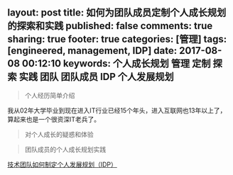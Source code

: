 layout: post
title: 如何为团队成员定制个人成长规划的探索和实践
published: false
comments: true
sharing: true
footer: true
categories: [管理]
tags: [engineered, management, IDP]
date: 2017-08-08 00:12:10
keywords: 个人成长规划 管理 定制 探索 实践 团队 团队成员 IDP 个人发展规划
---

> 个人经历简单介绍

我从02年大学毕业到现在进入IT行业已经15个年头，进入互联网也13年以上了，算起来也是一个很资深IT老兵了。

> 对个人成长的疑惑和体验

> 团队成员的个人成长规划实践


[技术团队如何制定个人发展规划（IDP）](https://mp.weixin.qq.com/s?__biz=MjM5NTY0MTY1OQ==&mid=2654510784&idx=1&sn=7170377d3555f8be3ed4935f734bdba6&chksm=bd395e948a4ed782463e22057c4f2a5e63aa5506d17d01f18132aa7656c6da996cdda274125d&mpshare=1&scene=1&srcid=0806tLRnDUiuGJhc2oT5X8ZE&key=9d7a2a43293777bcf95f264c4e98b5682c6bb63538aa07760c5675e61ff5b6671264c4479bde97bb1d1914d17581fc322041950d3ddf95fcda6918d4257208e43da4aaf20ed105bb8288ff0859d19fee&ascene=0&uin=MTc4OTM5NzIyMA%3D%3D&devicetype=iMac+MacBookPro13%2C3+OSX+OSX+10.12.6+build(16G29)&version=12020810&nettype=WIFI&fontScale=100&pass_ticket=4fQtdoe2i%2FHFs8hkUmQl2yQN77W3Xden5Q3qmI0QU%2B1ZCl%2BwZ6gBfMcZqmW0Otvh)
